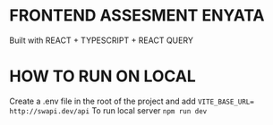 # FRONTEND ASSESMENT ENYATA

Built with REACT + TYPESCRIPT + REACT QUERY

# HOW TO RUN ON LOCAL

Create a .env file in the root of the project and add ``VITE_BASE_URL= http://swapi.dev/api``
To run local server ``npm run dev``

